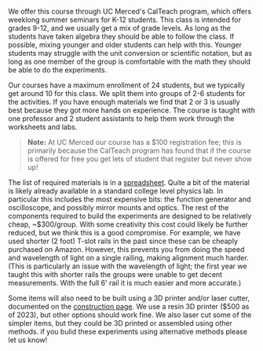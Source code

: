 We offer this course through UC Merced's CalTeach program, which offers weeklong summer seminars for K-12 students.  This class is intended for grades 9-12, and we usually get a mix of grade levels.  As long as the students have taken algebra they should be able to follow the class.  If possible, mixing younger and older students can help with this.  Younger students may struggle with the unit conversion or scientific notation, but as long as one member of the group is comfortable with the math they should be able to do the experiments.

Our courses have a maximum enrollment of 24 students, but we typically get around 10 for this class.  We split them into groups of 2-6 students for the activities.  If you have enough materials we find that 2 or 3 is usually best because they got more hands on experience.  The course is taught with one professor and 2 student assistants to help them work through the worksheets and labs.

> **Note:** At UC Merced our course has a $100 registration fee; this is primarily because the CalTeach program has found that if the course is offered for free you get lets of student that register but never show up!  

The list of required materials is in a [spreadsheet](construction/components.xlsx).  Quite a bit of the material is likely already available in a standard college level physics lab.  In particular this includes the most expensive bits: the function generator and oscilloscope, and possibly mirror mounts and optics.  The rest of the components required to build the experiments are designed to be relatively cheap, ~$300/group.  With some creativity this cost could likely be further reduced, but we think this is a good compromise.  For example, we have used shorter (2 foot) T-slot rails in the past since these can be cheaply purchased on Amazon.  However, this prevents you from doing the speed and wavelength of light on a single railing, making alignment much harder.  (This is particularly an issue with the wavelength of light; the first year we taught this with shorter rails the groups were unable to get decent measurements.  With the full 6' rail it is much easier and more accurate.) 

Some items will also need to be built using a 3D printer and/or laser cutter, documented on the [construction page](construction.md).  We use a resin 3D printer ($500 as of 2023), but other options should work fine.  We also laser cut some of the simpler items, but they could be 3D printed or assembled using other methods.  if you bulid these experiments using alternative methods please let us know!  


